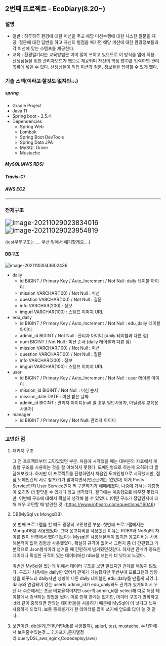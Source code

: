 ## 2번째 프로젝트 - EcoDiary(8.20~)

### 설명

* 일반 : 하루하루 환경에 대한 미션을 주고 해당 미션수행에 대한 사소한 질문을 제공, 질문에 대한 답변을 하고 자신의 별점을 매기면 해당 미션에 대한 환경정보들과 각 미션에 맞는 스탬프를 제공한다. 
* 교육 : 환경일기라는 교육방법은 이미 많이 쓰이고 있으므로 이 방식을 앱에 적용. 선생님들을 위한 관리자모드가 웹으로 제공되며 자신의 학생 앱ID를 입력하면 관리목록에 넣을 수 있다. 선생님들이 직접 미션과 질문, 정보들을 입력할 수 있게 했다. 





### 기술 스택(~~이라고 할것도 없지만...~~)

##### spring

* Gradle Project
* Java 11
* Spring boot - 2.5.4
* Dependencies
  * Spring Web
  * Lombok
  * Spring Boot DevTools
  * Spring Data JPA
  * MySQL Driver
  * Mustache

##### MySQL(AWS RDS)

##### Travis-Ci

##### AWS EC2

------

### 전체구조

<img src="C:\Users\leesumeen\AppData\Roaming\Typora\typora-user-images\image-20211029023834016.png" alt="image-20211029023834016" style="zoom:150%;" />

<img src="C:\Users\leesumeen\AppData\Roaming\Typora\typora-user-images\image-20211029023954819.png" alt="image-20211029023954819" style="zoom:150%;" />

(test부분구조는..... 우선 밑에서 얘기할게요....)

#### DB구조

![image-20211103043602436](C:\Users\leesumeen\AppData\Roaming\Typora\typora-user-images\image-20211103043602436.png)

* daily
  * id BIGINT / Primary Key / Auto_Increment / Not Null: daily 테이블 아이디
  * mission VARCHAR(100) / Not Null  : 미션
  * question VARCHAR(100) / Not Null : 질문
  * info VARCHAR(200)  : 정보
  * imgurl VARCHAR(100) : 스탬프 이미지 URL
* edu_daily
  * id BIGINT / Primary Key / Auto_Increment / Not Null : edu_daily 테이블 아이디
  * admin_id BIGINT / Not Null : 관리자 아이디 (daily 테이블과 다른 점)
  * num BIGINT / Not Null : 미션 순서 (daily 테이블과 다른 점)
  * mission VARCHAR(100) / Not Null : 미션
  * question VARCHAR(100) / Not Null : 질문
  * info VARCHAR(200) : 정보
  * imgurl VARCHAR(100) : 스탬프 이미지 URL
* user
  * id BIGINT / Primary Key / Auto_Increment / Not Null : user 테이블 아이디
  * mission_id BIGINT / Not Null : 미션 순서
  * mission_date DATE : 미션 받은 날짜
  * admin_id BIGINT : 관리자 아이디(null 일 경우 일반사용자, 아닐경우 교육용 사용자)
* manager
  * id BIGINT / Primary Key / Not Null: 관리자 아이디



------

### 고민한 점

1. 패키지 구조

   그 전 프로젝트부터 고민있었던 부분. 처음에 시작했을 때는 대부분의 자료에서 계층형 구조를 사용하는 것을 잘 이해하지 못했다. 도메인형으로 하는게 오히려 더 깔끔해보였다. 하지만 이 프로젝트를 진행하면서 처음엔 도메인형으로 시작했지만, 점점 도메인간의 서로 참조(?)가 많아지면서(연관관계는 없었다) 이게 Posts Service인지 User Service인지 딱 구분하기가 애매해졌다. 나중에 가서는 계층형이 오히려 더 잘맞을 수 있게다 라고 생각했다. 결국에는 계층형으로 바꾸진 못했지만, 이번에 구조에 대해서 확실히 생각해 볼 수 있었다. (어떤 구조가 정답인지에 대해 매우 고민할 때 발견한 것 : https://www.inflearn.com/questions/16046)

2. DB(MySql vs MongoDB)

   첫 번째 프로그램을 할 때도 굉장히 고민했던 부분. 첫번째 프로그램에서는 MongoDB를 사용했었다. 그때 몽고디비를 사용했던 이유는 RDBS와 NoSql의 차이를 많이 반영해서 했다기보다는 Mysql은 사용해본적이 없지만 몽고디비는 사용해본적이 없어 경험상 사용했었다. 확실히 규격이 없어서 그런지 좀 더 간편했고 기본적으로 Json형식이라 넘겨줄 때 간편하게 넘겨줬던것같다. 하지만 관계가 중요한 데이터나 확실한 규격이 있는 데이터에선 rdbs를 쓰는게 더 낫다고 느꼈다. 

   이번엔 MySql을 썼는데 위에서 데이터 구조를 보면 알겠지만 관계를 해놓지 않았다. 구조가 처음에는 daily만 있어서 관계가 가능했지만 후반부에 프로그램의 방향성을 바꾸느라 daily지만 성향이 다른 daily 테이블인 edu_daily를 만들게 되었다. daily와 연결되어 있는 user의 admin_id가  edu_daily와도 관계가 있게되어서 우선 내 수준에서는 조금 비효율적이지만 user의 admin_id를 select해 따로 해당 테이블에서 검색하는 방법을 썼다. 이로 인해 관계는 없지만, 데이터 구조가 명확하고 id와 같이 중복되면 안되는 데이터들을 사용하기 때문에 MySql이 더 낫다고 느껴 사용하게 되었다.  보통 중복불가가 한 데이터를 많이 쓰기에 앞으로 많이 쓸 것 같다.

3. 보안이란, db(설계,연결,어떤db를 사용할지), apiurl, test, mustache, 수치화해서 보여줄수있는것.....?,카프카,문자열정리,queryDSL,aws,nginx,Codedeploy(aws)





